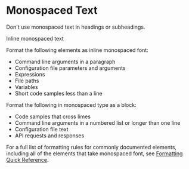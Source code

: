 ﻿# Monospaced Text

Don't use monospaced text in headings or subheadings.

Inline monospaced text

Format the following elements as inline monospaced font:

* Command line arguments in a paragraph
* Configuration file parameters and arguments
* Expressions
* File paths
* Variables
* Short code samples less than a line

Format the following in monospaced type as a block:

* Code samples that cross limes
* Command line arguments in a numbered list or longer than one line
* Configuration file text
* API requests and responses

For a full list of formatting rules for commonly documented elements, including all of the elements that take monospaced font, see [Formatting Quick Reference](formattingqr.md).